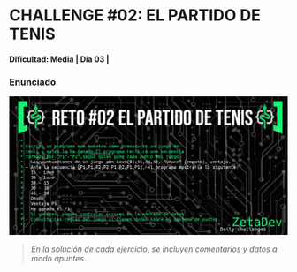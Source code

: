 # CHALLENGE #02: EL PARTIDO DE TENIS
#### **Dificultad: Media | Día 03 |**

### Enunciado
![Enunciado](https://github.com/ZetaRed92/DailyChallenge-with-MoureDev/blob/main/Images/Challenge02.jpg)



> *En la solución de cada ejercicio, se incluyen comentarios y datos a modo apuntes.*